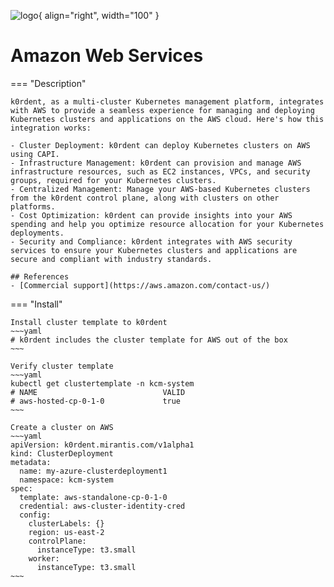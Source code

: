 ![logo](https://upload.wikimedia.org/wikipedia/commons/9/93/Amazon_Web_Services_Logo.svg){ align="right", width="100" }
# Amazon Web Services
=== "Description"

    k0rdent, as a multi-cluster Kubernetes management platform, integrates with AWS to provide a seamless experience for managing and deploying Kubernetes clusters and applications on the AWS cloud. Here's how this integration works:

    - Cluster Deployment: k0rdent can deploy Kubernetes clusters on AWS using CAPI. 
    - Infrastructure Management: k0rdent can provision and manage AWS infrastructure resources, such as EC2 instances, VPCs, and security groups, required for your Kubernetes clusters.
    - Centralized Management: Manage your AWS-based Kubernetes clusters from the k0rdent control plane, along with clusters on other platforms.
    - Cost Optimization: k0rdent can provide insights into your AWS spending and help you optimize resource allocation for your Kubernetes deployments.
    - Security and Compliance: k0rdent integrates with AWS security services to ensure your Kubernetes clusters and applications are secure and compliant with industry standards.

    ## References
    - [Commercial support](https://aws.amazon.com/contact-us/)

=== "Install"

    Install cluster template to k0rdent
    ~~~yaml
    # k0rdent includes the cluster template for AWS out of the box
    ~~~
    
    Verify cluster template
    ~~~yaml
    kubectl get clustertemplate -n kcm-system
    # NAME                            VALID
    # aws-hosted-cp-0-1-0             true
    ~~~

    Create a cluster on AWS
    ~~~yaml
    apiVersion: k0rdent.mirantis.com/v1alpha1
    kind: ClusterDeployment
    metadata:
      name: my-azure-clusterdeployment1
      namespace: kcm-system
    spec:
      template: aws-standalone-cp-0-1-0
      credential: aws-cluster-identity-cred
      config:
        clusterLabels: {}
        region: us-east-2
        controlPlane:
          instanceType: t3.small
        worker:
          instanceType: t3.small
    ~~~
